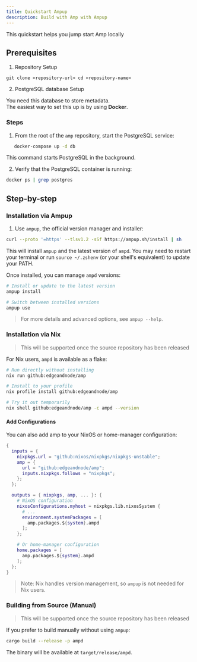 ```yaml
---
title: Quickstart Ampup
description: Build with Amp with Ampup
---
```


This quickstart helps you jump start Amp locally

## Prerequisites

1. Repository Setup

`git clone <repository-url>
cd <repository-name>`

2. PostgreSQL database Setup

You need this database to store metadata.  
The easiest way to set this up is by using **Docker**.

### Steps

1. From the root of the `amp` repository, start the PostgreSQL service:

```bash
   docker-compose up -d db
```

This command starts PostgreSQL in the background.

2. Verify that the PostgreSQL container is running:

```bash
docker ps | grep postgres
```

## Step-by-step

### Installation via Ampup

1. Use `ampup`, the official version manager and installer:

```sh
curl --proto '=https' --tlsv1.2 -sSf https://ampup.sh/install | sh
```

This will install `ampup` and the latest version of `ampd`. You may need to restart your terminal or run `source ~/.zshenv` (or your shell's equivalent) to update your PATH.

Once installed, you can manage `ampd` versions:

```sh
# Install or update to the latest version
ampup install

# Switch between installed versions
ampup use
```

> For more details and advanced options, see `ampup --help`.

### Installation via Nix

> This will be supported once the source repository has been released

For Nix users, `ampd` is available as a flake:

```sh
# Run directly without installing
nix run github:edgeandnode/amp

# Install to your profile
nix profile install github:edgeandnode/amp

# Try it out temporarily
nix shell github:edgeandnode/amp -c ampd --version
```

#### Add Configurations

You can also add amp to your NixOS or home-manager configuration:

```nix
{
  inputs = {
    nixpkgs.url = "github:nixos/nixpkgs/nixpkgs-unstable";
    amp = {
      url = "github:edgeandnode/amp";
      inputs.nixpkgs.follows = "nixpkgs";
    };
  };

  outputs = { nixpkgs, amp, ... }: {
    # NixOS configuration
    nixosConfigurations.myhost = nixpkgs.lib.nixosSystem {
      # ...
      environment.systemPackages = [
        amp.packages.${system}.ampd
      ];
    };

    # Or home-manager configuration
    home.packages = [
      amp.packages.${system}.ampd
    ];
  };
}
```

> Note: Nix handles version management, so `ampup` is not needed for Nix users.

### Building from Source (Manual)

> This will be supported once the source repository has been released

If you prefer to build manually without using `ampup`:

```sh
cargo build --release -p ampd
```

The binary will be available at `target/release/ampd`.
